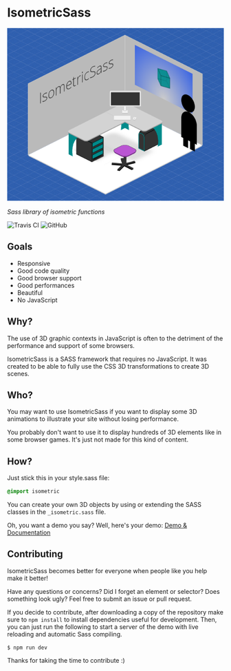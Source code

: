# IsometricSass

[![IsometricSass](screenshot.png)](https://morgancaron.github.io/IsometricSass/)

*Sass library of isometric functions*

![Travis CI](https://img.shields.io/travis/com/MorganCaron/IsometricSass.svg?style=flat-square)
![GitHub](https://img.shields.io/github/license/MorganCaron/IsometricSass.svg?style=flat-square)

## Goals

- Responsive
- Good code quality
- Good browser support
- Good performances
- Beautiful
- No JavaScript

## Why?

The use of 3D graphic contexts in JavaScript is often to the detriment of the performance and support of some browsers.

IsometricSass is a SASS framework that requires no JavaScript.
It was created to be able to fully use the CSS 3D transformations to create 3D scenes.

## Who?

You may want to use IsometricSass if you want to display some 3D animations to illustrate your site without losing performance.

You probably don't want to use it to display hundreds of 3D elements like in some browser games. It's just not made for this kind of content.

## How?

Just stick this in your style.sass file:
```scss
@import isometric
```

You can create your own 3D objects by using or extending the SASS classes in the `_isometric.sass` file.

Oh, you want a demo you say? Well, here's your demo: [Demo & Documentation](https://morgancaron.github.io/IsometricSass/)

## Contributing

IsometricSass becomes better for everyone when people like you help make it better!

Have any questions or concerns? Did I forget an element or selector? Does something look ugly? Feel free to submit an issue or pull request.

If you decide to contribute, after downloading a copy of the repository make sure to `npm install` to install dependencies useful for development. Then, you can just run the following to start a server of the demo with live reloading and automatic Sass compiling.

```
$ npm run dev
```

Thanks for taking the time to contribute :)

